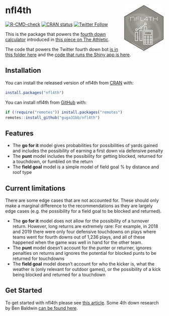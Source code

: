 
<!-- README.md is generated from README.Rmd. Please edit that file -->

# **nfl4th** <img src="man/figures/logo.png" align="right" width="25%" min-width="120px"/>

<!-- badges: start -->

[![R-CMD-check](https://github.com/guga31bb/nfl4th/workflows/R-CMD-check/badge.svg)](https://github.com/guga31bb/nfl4th/actions)
[![CRAN
status](https://www.r-pkg.org/badges/version-last-release/nfl4th)](https://CRAN.R-project.org/package=nfl4th)
[![Twitter
Follow](https://img.shields.io/twitter/follow/ben_bot_baldwin.svg?style=social)](https://twitter.com/ben_bot_baldwin)
<!-- badges: end -->

This is the package that powers the [fourth down
calculator](https://rbsdm.com/stats/fourth_calculator/) introduced in
[this piece on The
Athletic](https://theathletic.com/2144214/2020/10/28/nfl-fourth-down-decisions-the-math-behind-the-leagues-new-aggressiveness/).

The code that powers the Twitter fourth down bot [is in this folder
here](https://github.com/guga31bb/fourth_calculator/tree/main/bot) and
the [code that runs the Shiny app is
here](https://github.com/guga31bb/fourth_calculator/blob/main/app.R).

## Installation

You can install the released version of nfl4th from
[CRAN](https://CRAN.R-project.org) with:

``` r
install.packages("nfl4th")
```

You can install nfl4th from [GitHub](https://github.com/) with:

``` r
if (!require("remotes")) install.packages("remotes")
remotes::install_github("guga31bb/nfl4th")
```

## Features

  - The **go for it** model gives probabilities for possibilities of
    yards gained and includes the possibility of earning a first down
    via defensive penalty
  - The **punt** model includes the possibility for getting blocked,
    returned for a touchdown, or fumbled on the return
  - The **field goal** model is a simple model of field goal % by
    distance and roof type

## Current limitations

There are some edge cases that are not accounted for. These should only
make a marginal difference to the recommendations as they are largely
edge cases (e.g. the possibility for a field goal to be blocked and
returned).

  - The **go for it** model does not allow for the possibility of a
    turnover return. However, long returns are extremely rare: For
    example, in 2018 and 2019 there were only four defensive touchdowns
    on plays where teams went for fourth downs out of 1,236 plays, and
    all of these happened when the game was well in hand for the other
    team.
  - The **punt** model doesn’t account for the punter or returner,
    ignores penalties on returns and ignores the potential for blocked
    punts to be returned for touchdowns
  - The **field goal** model doesn’t account for who the kicker is, what
    the weather is (only relevant for outdoor games), or the possibility
    of a kick being blocked and returned for a touchdown

## Get Started

To get started with nfl4th please see [this
article](https://www.nfl4th.com/articles/articles/nfl4th.html). Some 4th
down research by Ben Baldwin [can be found
here](https://www.nfl4th.com/articles/articles/4th-down-research.html).
